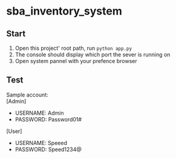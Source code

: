 # sba_inventory_system

## Start
1. Open this project' root path, run ```python app.py```
2. The console should display which port the sever is running on 
3. Open system pannel with your prefence browser

## Test
Sample account: \
[Admin] 
- USERNAME: Admin
- PASSWORD: Password01#

[User]
- USERNAME: Speeed
- PASSWORD: Speed1234@
